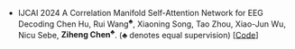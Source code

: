 - <span class="conf-badge">IJCAI 2024</span>
A Correlation Manifold Self-Attention Network for EEG Decoding
Chen Hu, Rui Wang<sup>♣</sup>, Xiaoning Song, Tao Zhou, Xiao-Jun Wu, Nicu Sebe, **Ziheng Chen<sup>♣</sup>**. (♣ denotes equal supervision)
[[Code](https://github.com/ChenHu-ML/GDLNet)]

